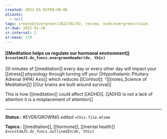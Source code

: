 ```yaml
---
created: 2022-01-02T09:00:06 
aliases:
  - null
tags: created/evergreen/2022/01/02, review, node/evergreen/claim
sr-due: 2022-01-20
sr-interval: 2
sr-ease: 170
---
```


#### [[Meditation helps us regulate our hormonal environment]] `$=customJS.dv_funcs.evergreenHeader(dv, this)`

20 minutes of [[meditation]] every day or every other day will impact your [[stress]] physiology through turning off your [[Hypothalamic Pituitary Adrenal (HPA) Axis]] which reduces [[Cortisol]]: 
^[[[notes_Science of Meditation]]]
[[Our brains are built around survival]]

This is how [[meditation]] could affect [[ADHD]]. [[ADHD is not a lack of attention it is a misplacement of attention]]




### <hr class="footnote"/>

**Status**:: #EVER/GROWING
*edited `=this.file.mtime`*

**Topics**:: [[meditation]], [[hormone]], [[mental health]]
*`$=customJS.dv_funcs.outlinedIn(dv, this)`*


